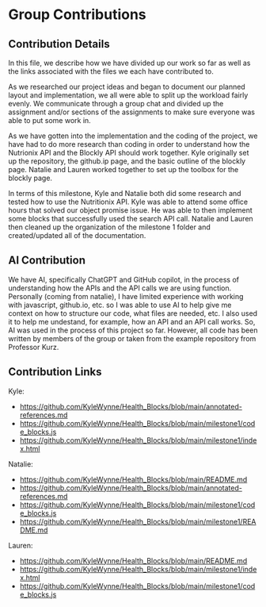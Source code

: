 # Group Contributions 

## Contribution Details

In this file, we describe how we have divided up our work so far as well as the links associated with the files we each have contributed to.

As we researched our project ideas and began to document our planned layout and implementation, we all were able to split up the workload fairly evenly. We communicate through a group chat and divided up the assignment and/or sections of the assignments to make sure everyone was able to put some work in. 

As we have gotten into the implementation and the coding of the project, we have had to do more research than coding in order to understand how the Nutrionix API and the Blockly API should work together. Kyle originally set up the repository, the github.ip page, and the basic outline of the blockly page. Natalie and Lauren worked together to set up the toolbox for the blockly page. 

In terms of this milestone, Kyle and Natalie both did some research and tested how to use the Nutritionix API. Kyle was able to attend some office hours that solved our object promise issue. He was able to then implement some blocks that successfully used the search API call. Natalie and Lauren then cleaned up the organization of the milestone 1 folder and created/updated all of the documentation. 

## AI Contribution

We have AI, specifically ChatGPT and GitHub copilot, in the process of understanding how the APIs and the API calls we are using function. Personally (coming from natalie), I have limited experience with working with javascript, github.io, etc. so I was able to use AI to help give me context on how to structure our code, what files are needed, etc. I also used it to help me undestand, for example, how an API and an API call works. So, AI was used in the process of this project so far. However, all code has been written by members of the group or taken from the example repository from Professor Kurz. 

## Contribution Links

Kyle:
- https://github.com/KyleWynne/Health_Blocks/blob/main/annotated-references.md
- https://github.com/KyleWynne/Health_Blocks/blob/main/milestone1/code_blocks.js
- https://github.com/KyleWynne/Health_Blocks/blob/main/milestone1/index.html

Natalie:
- https://github.com/KyleWynne/Health_Blocks/blob/main/README.md
- https://github.com/KyleWynne/Health_Blocks/blob/main/annotated-references.md
- https://github.com/KyleWynne/Health_Blocks/blob/main/milestone1/code_blocks.js
- https://github.com/KyleWynne/Health_Blocks/blob/main/milestone1/README.md

Lauren: 
- https://github.com/KyleWynne/Health_Blocks/blob/main/README.md
- https://github.com/KyleWynne/Health_Blocks/blob/main/milestone1/index.html
- https://github.com/KyleWynne/Health_Blocks/blob/main/milestone1/code_blocks.js
